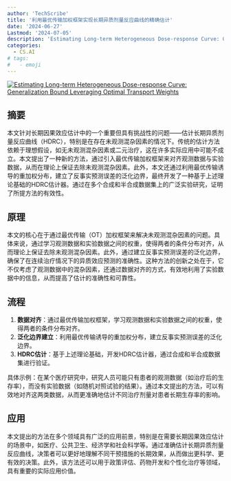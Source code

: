 ```yaml
---
author: 'TechScribe'
title: '利用最优传输加权框架实现长期异质剂量反应曲线的精确估计'
date: '2024-06-27'
Lastmod: '2024-07-05'
description: 'Estimating Long-term Heterogeneous Dose-response Curve: Generalization Bound Leveraging Optimal Transport Weights'
categories:
  - CS.AI
# tags:
#   - emoji
---
```


[![Estimating Long-term Heterogeneous Dose-response Curve: Generalization Bound Leveraging Optimal Transport Weights](https://arxiv-research-1301205113.cos.ap-guangzhou.myqcloud.com/images/2406.19195v1.pdf_0.jpg)](https://arxiv.org/abs/2406.19195v1)

## 摘要

本文针对长期因果效应估计中的一个重要但具有挑战性的问题——估计长期异质剂量反应曲线（HDRC），特别是在存在未观测混杂因素的情况下。传统的估计方法依赖于理想假设，如无未观测混杂因素或二元治疗，这在许多实际应用中可能不成立。本文提出了一种新的方法，通过引入最优传输加权框架来对齐观测数据与实验数据，从而在理论上保证去除未观测混杂因素。此外，本文还通过利用最优传输诱导的重加权分布，建立了反事实预测误差的泛化边界，最终开发了一种基于上述理论基础的HDRC估计器。通过在多个合成和半合成数据集上的广泛实验研究，证明了所提方法的有效性。<!--more-->

## 原理

本文的核心在于通过最优传输（OT）加权框架来解决未观测混杂因素的问题。具体来说，通过学习观测数据和实验数据之间的权重，使得两者的条件分布对齐，从而理论上保证去除未观测混杂因素。此外，通过建立反事实预测误差的泛化边界，确保了在连续治疗情况下的异质效应预测的准确性。这种方法的创新之处在于，它不仅考虑了观测数据中的混杂因素，还通过数据对齐的方式，有效地利用了实验数据中的信息，从而提高了估计的准确性和可靠性。

## 流程

1. **数据对齐**：通过最优传输加权框架，学习观测数据和实验数据之间的权重，使得两者的条件分布对齐。
2. **泛化边界建立**：利用最优传输诱导的重加权分布，建立反事实预测误差的泛化边界。
3. **HDRC估计**：基于上述理论基础，开发HDRC估计器，通过合成和半合成数据集进行验证。

具体示例：在某个医疗研究中，研究人员可能只有患者的观测数据（如治疗后的生存率），而没有实验数据（如随机对照试验的结果）。通过本文提出的方法，可以有效地对齐这两类数据，从而更准确地估计不同治疗剂量对患者长期生存率的影响。

## 应用

本文提出的方法在多个领域具有广泛的应用前景，特别是在需要长期因果效应估计的场景中，如医疗、公共卫生、经济学和社会科学等。通过准确估计长期异质剂量反应曲线，决策者可以更好地理解不同干预措施的长期效果，从而做出更科学、更有效的决策。此外，该方法还可以用于政策评估、药物开发和个性化治疗等领域，具有重要的实际应用价值。